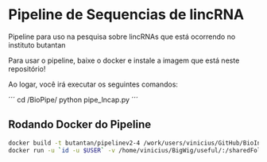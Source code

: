# Pipeline de Sequencias de lincRNA

Pipeline para uso na pesquisa sobre lincRNAs que está ocorrendo no instituto butantan

Para usar o pipeline, baixe o docker e instale a imagem que está neste repositório!

Ao logar, você irá executar os seguintes comandos:

´´´
cd /BioPipe/
python pipe_lncap.py
´´´

## Rodando Docker do Pipeline

```bash
docker build -t butantan/pipelinev2-4 /work/users/vinicius/GitHub/BioInfo/SomentePipeline/.
docker run -u `id -u $USER` -v /home/vinicius/BigWig/useful/:/sharedFolder/ -v /work/users/vinicius/outputs/:/outputs/ -it butantan/pipelinev2-4 /bin/bash
```
